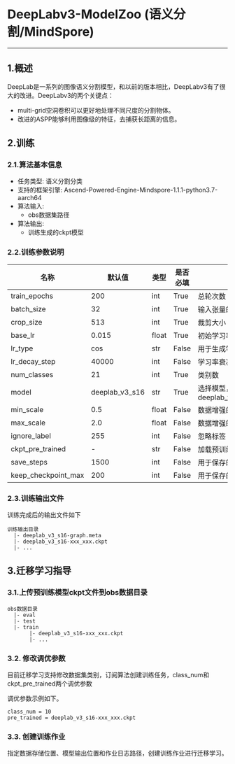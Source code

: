 # DeepLabv3-ModelZoo (语义分割/MindSpore)

---
## 1.概述
DeepLab是一系列的图像语义分割模型，和以前的版本相比，DeepLabv3有了很大的改进。DeepLabv3的两个关键点：
- multi-grid空洞卷积可以更好地处理不同尺度的分割物体。
- 改进的ASPP能够利用图像级的特征，去捕获长距离的信息。

## 2.训练
### 2.1.算法基本信息
- 任务类型: 语义分割分类
- 支持的框架引擎: Ascend-Powered-Engine-Mindspore-1.1.1-python3.7-aarch64
- 算法输入:
    - obs数据集路径
- 算法输出:
    - 训练生成的ckpt模型

### 2.2.训练参数说明
名称|默认值|类型|是否必填|描述
---|---|---|---|---|
train_epochs|200|int|True|总轮次数
batch_size|32|int|True|输入张量的批次大小
crop_size|513|int|True|裁剪大小
base_lr|0.015|float|True|初始学习率
lr_type|cos|str|False|用于生成学习率的衰减模式
lr_decay_step|40000|int|False|学习率衰减步数
num_classes|21|int|True|类别数
model|deeplab_v3_s16|str|True|选择模型，可选deeplab_v3_s16/deeplab_v3_s8
min_scale|0.5|float|False|数据增强的最小尺度
max_scale|2.0|float|False|数据增强的最大尺度
ignore_label|255|int|False|忽略标签
ckpt_pre_trained|-|str|False|加载预训练检查点的路径
save_steps|1500|int|False|用于保存的迭代间隙
keep_checkpoint_max|200|int|False|用于保存的最大检查点

### 2.3.训练输出文件
训练完成后的输出文件如下
```
训练输出目录
  |- deeplab_v3_s16-graph.meta
  |- deeplab_v3_s16-xxx_xxx.ckpt
  |- ...
```

## 3.迁移学习指导
### 3.1.上传预训练模型ckpt文件到obs数据目录
```
obs数据目录
  |- eval
  |- test
  |- train
       |- deeplab_v3_s16-xxx_xxx.ckpt
       |- ...
```

### 3.2. 修改调优参数
目前迁移学习支持修改数据集类别，订阅算法创建训练任务，class_num和ckpt_pre_trained两个调优参数

调优参数示例如下。
```
class_num = 10
pre_trained = deeplab_v3_s16-xxx_xxx.ckpt
```

### 3.3. 创建训练作业
指定数据存储位置、模型输出位置和作业日志路径，创建训练作业进行迁移学习。